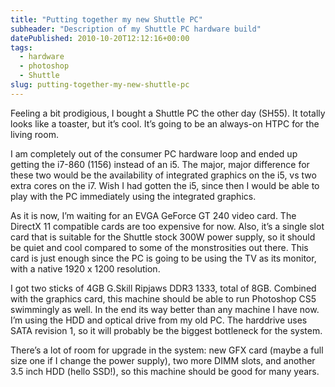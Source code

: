 ```yaml
---
title: "Putting together my new Shuttle PC"
subheader: "Description of my Shuttle PC hardware build"
datePublished: 2010-10-20T12:12:16+00:00
tags:
  - hardware
  - photoshop
  - Shuttle
slug: putting-together-my-new-shuttle-pc
---
```


Feeling a bit prodigious, I bought a Shuttle PC the other day (SH55). It totally
looks like a toaster, but it’s cool. It’s going to be an always-on HTPC for the
living room.

I am completely out of the consumer PC hardware loop and ended up getting the
i7-860 (1156) instead of an i5. The major, major difference for these two would
be the availability of integrated graphics on the i5, vs two extra cores on the
i7. Wish I had gotten the i5, since then I would be able to play with the PC
immediately using the integrated graphics.

As it is now, I’m waiting for an EVGA GeForce GT 240 video card. The DirectX 11
compatible cards are too expensive for now. Also, it’s a single slot card that
is suitable for the Shuttle stock 300W power supply, so it should be quiet and
cool compared to some of the monstrosities out there. This card is just enough
since the PC is going to be using the TV as its monitor, with a native 1920
x 1200 resolution.

I got two sticks of 4GB G.Skill Ripjaws DDR3 1333, total of 8GB. Combined with
the graphics card, this machine should be able to run Photoshop CS5 swimmingly
as well. In the end its way better than any machine I have now. I’m using the
HDD and optical drive from my old PC. The harddrive uses SATA revision 1, so it
will probably be the biggest bottleneck for the system.

There’s a lot of room for upgrade in the system: new GFX card (maybe a full size
one if I change the power supply), two more DIMM slots, and another 3.5 inch HDD
(hello SSD!), so this machine should be good for many years.

